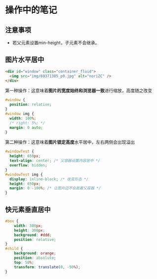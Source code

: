 # 操作中的笔记

## 注意事项

- 若父元素设置min-height，子元素不会继承。

## 图片水平居中

```html
<div id="window" class="container_fluid">
  <img src="img/69371385_p0.jpg" alt="noriZC" />
</div>
```

第一种操作：这意味着**图片的宽度始终和浏览器一致**进行缩放，高度随之改变

```css
#window {
  position: relative;
}
#window img {
  width: 100%;
  /* right: 5%; */
  margin: 0 auto;
}
```

第二种操作：这意味着**图片锁定高度**水平居中，左右两侧会出现溢出

```css
#windowTest {
  height: 650px;
  text-align: center; /* 父容器设置内容居中 */
  overflow: hidden;
}
#windowTest img {
  display: inline-block; /* 改变形态 */
  height: 650px;
  margin: 0 -100%; /* 让图片边不会抵着父容器 */
}
```

## 快元素垂直居中

```css
#box {
    width: 300px;
    height: 300px;
    background: #ddd;
    position: relative;
}
#child {
    background: orange;
    position: absolute;
    top: 50%;
    transform: translate(0, -50%);
}
```
